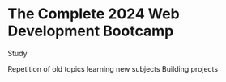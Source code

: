 # The Complete 2024 Web Development Bootcamp
 Study

Repetition of old topics
learning new subjects
Building projects

